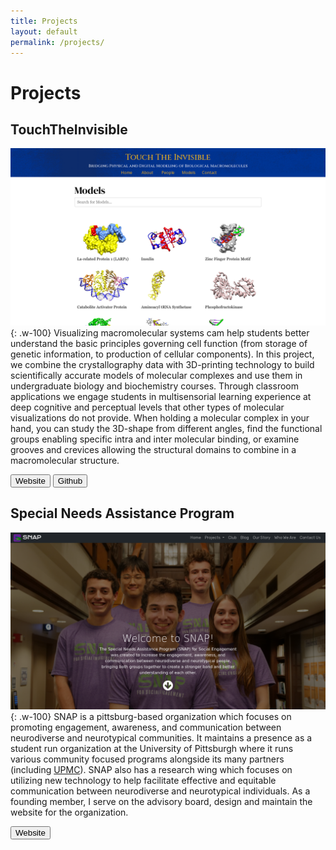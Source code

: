 ```yaml
---
title: Projects
layout: default
permalink: /projects/
---
```

# Projects

## TouchTheInvisible
![Screenshot of Touch The Invisible's Website](../assets/tti_screengrab.png){: .w-100}
Visualizing macromolecular systems cam help students better understand the basic principles governing cell function (from storage of genetic information, to production of cellular components). In this project, we combine the crystallography data with 3D-printing technology to build scientifically accurate models of molecular complexes and use them in undergraduate biology and biochemistry courses. Through classroom applications we engage students in multisensorial learning experience at deep cognitive and perceptual levels that other types of molecular visualizations do not provide. When holding a molecular complex in your hand, you can study the 3D-shape from different angles, find the functional groups enabling specific intra and inter molecular binding, or examine grooves and crevices allowing the structural domains to combine in a macromolecular structure.
<div class="btn-group mb-3" role="group" aria-label="TTI-Links">
  <button type="button" class="btn btn-primary text-light" href="https://touchtheinvisible.com/">Website</button>
  <button type="button" class="btn btn-primary text-light" href="https://github.com/TouchTheInvisible/touchtheinvisible.github.io/">Github</button>
</div>

## Special Needs Assistance Program
![Screenshot of SNAP's Website](../assets/snap_screengrab.png){: .w-100}
SNAP is a pittsburg-based organization which focuses on promoting engagement, awareness, and communication between neurodiverse and neurotypical communities. It maintains a presence as a student run organization at the University of Pittsburgh where it runs various community focused programs alongside its many partners (including [UPMC](https://www.upmc.com/)). SNAP also has a research wing which focuses on utilizing new technology to help facilitate effective and equitable communication between neurodiverse and neurotypical individuals. As a founding member, I serve on the advisory board, design and maintain the website for the organization.
<div class="btn-group mb-3" role="group" aria-label="SNAP-Links">
  <button type="button" class="btn btn-primary text-light" href="https://snapfse.com/">Website</button>
</div>

